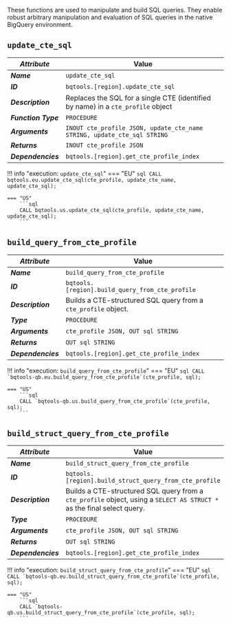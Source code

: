 These functions are used to manipulate and build SQL queries.  They enable robust arbitrary manipulation and evaluation of SQL queries in the native BigQuery environment.

## **`update_cte_sql`**
_**Attribute**_ | Value
--- | ---
_**Name**_ | `update_cte_sql`
_**ID**_ | `bqtools.[region].update_cte_sql`
_**Description**_ | Replaces the SQL for a single CTE (identified by name) in a `cte_profile` object
_**Function Type**_ | `PROCEDURE`
_**Arguments**_ | `INOUT cte_profile JSON, update_cte_name STRING, update_cte_sql STRING`
_**Returns**_ | `INOUT cte_profile JSON`
_**Dependencies**_ | `bqtools.[region].get_cte_profile_index`

!!! info "execution: `update_cte_sql`"
    === "EU"
        ```sql
        CALL bqtools.eu.update_cte_sql(cte_profile, update_cte_name, update_cte_sql);
        ```

    === "US"
        ```sql
        CALL bqtools.us.update_cte_sql(cte_profile, update_cte_name, update_cte_sql);
        ```

## **`build_query_from_cte_profile`**
_**Attribute**_ | Value
--- | ---
_**Name**_ | `build_query_from_cte_profile`
_**ID**_ | `bqtools.[region].build_query_from_cte_profile`
_**Description**_ | Builds a CTE-structured SQL query from a `cte_profile` object.
_**Type**_ | `PROCEDURE`
_**Arguments**_ | `cte_profile JSON, OUT sql STRING`
_**Returns**_ | `OUT sql STRING`
_**Dependencies**_ | `bqtools.[region].get_cte_profile_index`

!!! info "execution: `build_query_from_cte_profile`"
    === "EU"
        ```sql
        CALL `bqtools-qb.eu.build_query_from_cte_profile`(cte_profile, sql);
        ```

    === "US"
        ```sql
        CALL `bqtools-qb.us.build_query_from_cte_profile`(cte_profile, sql);
        ```

## **`build_struct_query_from_cte_profile`**
_**Attribute**_ | Value
--- | ---
_**Name**_ | `build_struct_query_from_cte_profile`
_**ID**_ | `bqtools.[region].build_struct_query_from_cte_profile`
_**Description**_ | Builds a CTE-structured SQL query from a `cte_profile` object, using a `SELECT AS STRUCT *` as the final select query.
_**Type**_ | `PROCEDURE`
_**Arguments**_ | `cte_profile JSON, OUT sql STRING`
_**Returns**_ | `OUT sql STRING`
_**Dependencies**_ | `bqtools.[region].get_cte_profile_index`

!!! info "execution: `build_struct_query_from_cte_profile`"
    === "EU"
        ```sql
        CALL `bqtools-qb.eu.build_struct_query_from_cte_profile`(cte_profile, sql);
        ```

    === "US"
        ```sql
        CALL `bqtools-qb.us.build_struct_query_from_cte_profile`(cte_profile, sql);
        ```